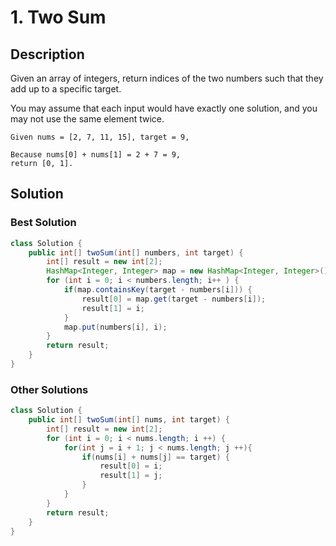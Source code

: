 # 1. Two Sum

## Description
Given an array of integers, return indices of the two numbers such that they add up to a specific target.

You may assume that each input would have exactly one solution, and you may not use the same element twice.

```
Given nums = [2, 7, 11, 15], target = 9,

Because nums[0] + nums[1] = 2 + 7 = 9,
return [0, 1].
```

## Solution
### Best Solution
```java
class Solution {
    public int[] twoSum(int[] numbers, int target) {
        int[] result = new int[2];
        HashMap<Integer, Integer> map = new HashMap<Integer, Integer>();
        for (int i = 0; i < numbers.length; i++ ) {
            if(map.containsKey(target - numbers[i])) {
                result[0] = map.get(target - numbers[i]);
                result[1] = i;
            }
            map.put(numbers[i], i);
        }
        return result;
    }
}
```

### Other Solutions
```java
class Solution {
    public int[] twoSum(int[] nums, int target) {
        int[] result = new int[2];
        for (int i = 0; i < nums.length; i ++) {
            for(int j = i + 1; j < nums.length; j ++){
                if(nums[i] + nums[j] == target) {
                    result[0] = i;
                    result[1] = j;
                }
            }
        }
        return result;
    }
}
```




